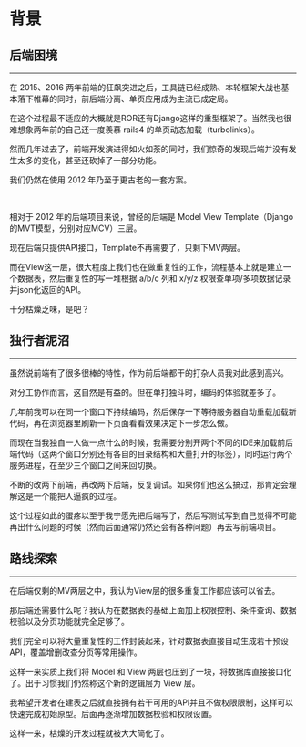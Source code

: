 
# 背景

## 后端困境
---

在 2015、2016 两年前端的狂飙突进之后，工具链已经成熟、本轮框架大战也基本落下帷幕的同时，前后端分离、单页应用成为主流已成定局。

在这个过程最不适应的大概就是ROR还有Django这样的重型框架了。当然我也很难想象两年前的自己还一度羡慕 rails4 的单页动态加载（turbolinks）。

然而几年过去了，前端开发演进得如火如荼的同时，我们惊奇的发现后端并没有发生太多的变化，甚至还砍掉了一部分功能。

我们仍然在使用 2012 年乃至于更古老的一套方案。

<br>

相对于 2012 年的后端项目来说，曾经的后端是 Model View Template（Django 的MVT模型，分别对应MCV）三层。

现在后端只提供API接口，Template不再需要了，只剩下MV两层。

而在View这一层，很大程度上我们也在做重复性的工作，流程基本上就是建立一个数据表，然后重复性的写一堆根据 a/b/c 列和 x/y/z 权限查单项/多项数据记录并json化返回的API。

十分枯燥乏味，是吧？

## 独行者泥沼
---

虽然说前端有了很多很棒的特性，作为前后端都干的打杂人员我对此感到高兴。

对分工协作而言，这自然是有益的。但在单打独斗时，编码的体验就差多了。

几年前我可以在同一个窗口下持续编码，然后保存一下等待服务器自动重载加载新代码，再在浏览器里刷新一下页面看看效果决定下一步怎么做。

而现在当我独自一人做一点什么的时候，我需要分别开两个不同的IDE来加载前后端代码（这两个窗口分别还有各自的目录结构和大量打开的标签），同时运行两个服务进程，在至少三个窗口之间来回切换。

不断的改两下前端，再改两下后端，反复调试。如果你们也这么搞过，那肯定会理解这是一个能把人逼疯的过程。

这个过程如此的蛋疼以至于我宁愿先把后端写了，然后写测试写到自己觉得不可能再出什么问题的时候（然而后面通常仍然还会有各种问题）再去写前端项目。

## 路线探索
---

在后端仅剩的MV两层之中，我认为View层的很多重复工作都应该可以省去。

那后端还需要什么呢？我认为在数据表的基础上面加上权限控制、条件查询、数据校验以及分页功能就完全足够了。

我们完全可以将大量重复性的工作封装起来，针对数据表直接自动生成若干预设 API，覆盖增删改查分页等常用操作。

这样一来实质上我们将 Model 和 View 两层也压到了一块，将数据库直接接口化了。出于习惯我们仍然称这个新的逻辑层为 View 层。

我希望开发者在建表之后就直接拥有若干可用的API并且不做权限限制，这样可以快速完成初始原型。后面再逐渐增加数据校验和权限设置。

这样一来，枯燥的开发过程就被大大简化了。
